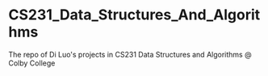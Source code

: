 # CS231_Data_Structures_And_Algorithms
The repo of Di Luo's projects in CS231 Data Structures and Algorithms @ Colby College
